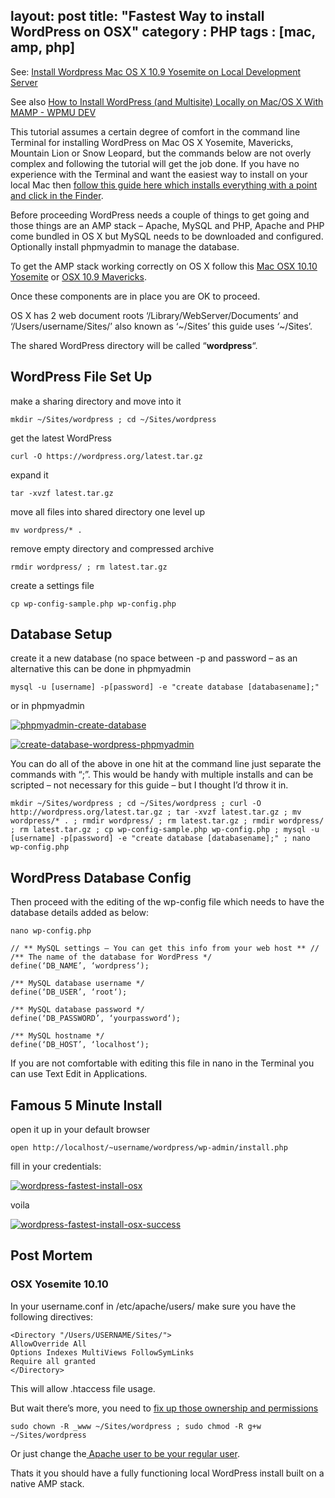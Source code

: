 layout: post
title: "Fastest Way to install WordPress on OSX"
category : PHP
tags : [mac, amp, php]
---

See: [Install Wordpress Mac OS X 10.9 Yosemite on Local Development Server](http://coolestguidesontheplanet.com/fastest-way-to-install-wordpress-on-osx-10-6/)

See also [How to Install WordPress (and Multisite) Locally on Mac/OS X With MAMP - WPMU DEV](http://premium.wpmudev.org/blog/how-to-install-wordpress-and-multisite-locally-on-macos-x-with-mamp/?ppd=b)

This tutorial assumes a certain degree of comfort in the command line Terminal for installing WordPress on Mac OS X Yosemite, Mavericks, Mountain Lion or Snow Leopard, but the commands below are not overly complex and following the tutorial will get the job done. If you have no experience with the Terminal and want the easiest way to install on your local Mac then [follow this guide here which installs everything with a point and click in the Finder](http://coolestguidesontheplanet.com/install-wordpress-easily-os-x-mavericks-10-9/ "Install WordPress Easily on OS X Mavericks 10.9").

Before proceeding WordPress needs a couple of things to get going and those things are an AMP stack  – Apache, MySQL and PHP, Apache and PHP come bundled in OS X but MySQL needs to be downloaded and configured. Optionally install phpmyadmin to manage the database.

To get the AMP stack working correctly on OS X follow this [Mac OSX 10.10 Yosemite](http://coolestguidesontheplanet.com/get-apache-mysql-php-phpmyadmin-working-osx-10-10-yosemite/ "Get Apache, MySQL, PHP and phpMyAdmin working on OSX 10.10 Yosemite") or [OSX 10.9 Mavericks](http://coolestguidesontheplanet.com/get-apache-mysql-php-phpmyadmin-working-osx-10-9-mavericks/ "Get Apache, MySQL, PHP and phpMyAdmin working on OSX 10.9 Mavericks").

Once these components are in place you are OK to proceed.

OS X has 2 web document roots ‘/Library/WebServer/Documents’ and ‘/Users/username/Sites/’ also known as ‘~/Sites’ this guide uses  ‘~/Sites’.

The shared WordPress directory will be called “**wordpress**“.

## WordPress File Set Up

make a sharing directory and move into it

    mkdir ~/Sites/wordpress ; cd ~/Sites/wordpress

get the latest WordPress

    curl -O https://wordpress.org/latest.tar.gz

expand it

    tar -xvzf latest.tar.gz

move all files into shared directory one level up

    mv wordpress/* .

remove empty directory and compressed archive

    rmdir wordpress/ ; rm latest.tar.gz

create a settings file

    cp wp-config-sample.php wp-config.php

## Database Setup

create it a new database (no space between -p and password – as an alternative this can be done in phpmyadmin

    mysql -u [username] -p[password] -e "create database [databasename];"

or in phpmyadmin

[![phpmyadmin-create-database](http://coolestguidesontheplanet.com/wp-content/uploads/2011/07/phpmyadmin-create-database1.png "phpmyadmin-create-database")](http://coolestguidesontheplanet.com/wp-content/uploads/2011/07/phpmyadmin-create-database1.png)

[![create-database-wordpress-phpmyadmin](http://coolestguidesontheplanet.com/wp-content/uploads/2011/07/create-database-wordpress-phpmyadmin1.png "create-database-wordpress-phpmyadmin")](http://coolestguidesontheplanet.com/wp-content/uploads/2011/07/create-database-wordpress-phpmyadmin1.png)


You can do all of the above in one hit at the command line just separate the commands with “;”. This would be handy with multiple installs and can be scripted – not necessary for this guide – but I thought I’d throw it in.

    mkdir ~/Sites/wordpress ; cd ~/Sites/wordpress ; curl -O http://wordpress.org/latest.tar.gz ; tar -xvzf latest.tar.gz ; mv wordpress/* . ; rmdir wordpress/ ; rm latest.tar.gz ; rmdir wordpress/ ; rm latest.tar.gz ; cp wp-config-sample.php wp-config.php ; mysql -u [username] -p[password] -e "create database [databasename];" ; nano wp-config.php

## WordPress Database Config

Then proceed with the editing of the wp-config file which needs to have the database details added as below:

```
nano wp-config.php
```

```
// ** MySQL settings – You can get this info from your web host ** //
/** The name of the database for WordPress */
define(‘DB_NAME’, ‘wordpress‘);

/** MySQL database username */
define(‘DB_USER’, ‘root‘);

/** MySQL database password */
define(‘DB_PASSWORD’, ‘yourpassword‘);

/** MySQL hostname */
define(‘DB_HOST’, ‘localhost‘);
```

If you are not comfortable with editing this file in nano in the Terminal you can use Text Edit in Applications.

## Famous 5 Minute Install

open it up in your default browser

    open http://localhost/~username/wordpress/wp-admin/install.php

fill in your credentials:

[![wordpress-fastest-install-osx](http://coolestguidesontheplanet.com/wp-content/uploads/2011/07/wordpress-fastest-install-osx1.png "wordpress-fastest-install-osx")](http://coolestguidesontheplanet.com/wp-content/uploads/2011/07/wordpress-fastest-install-osx1.png)

voila

[![wordpress-fastest-install-osx-success](http://coolestguidesontheplanet.com/wp-content/uploads/2011/07/wordpress-fastest-install-osx-success1.png "wordpress-fastest-install-osx-success")](http://coolestguidesontheplanet.com/wp-content/uploads/2011/07/wordpress-fastest-install-osx-success1.png)

## Post Mortem

### OSX Yosemite 10.10

In your username.conf in /etc/apache/users/ make sure you have the following directives:

```
<Directory "/Users/USERNAME/Sites/">
AllowOverride All
Options Indexes MultiViews FollowSymLinks
Require all granted
</Directory>
```

This will allow .htaccess file usage.

But wait there’s more, you need to [fix up those ownership and permissions](http://coolestguidesontheplanet.com/wordpress-media-library-updates-not-working-osx/ "WordPress Media Library and Updates Not Working in OSX")

    sudo chown -R _www ~/Sites/wordpress ; sudo chmod -R g+w ~/Sites/wordpress

Or just change the[ Apache user to be your regular user](http://coolestguidesontheplanet.com/set-virtual-hosts-apache-mac-osx-10-10-yosemite/#apacheuser).

Thats it you should have a fully functioning local WordPress install built on a native AMP stack.
